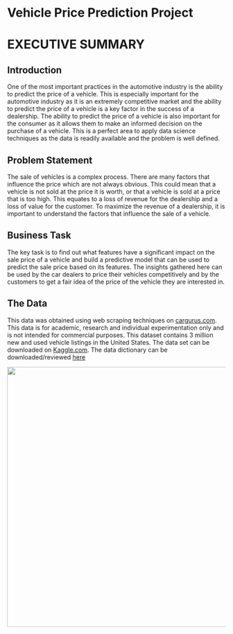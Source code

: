 # **Vehicle Price Prediction Project**

# **EXECUTIVE SUMMARY**

## **Introduction**
One of the most important practices in the automotive industry is the ability to predict the price of a vehicle. This is especially important for the automotive industry as it is an extremely competitive market and the ability to predict the price of a vehicle is a key factor in the success of a dealership. The ability to predict the price of a vehicle is also important for the consumer as it allows them to make an informed decision on the purchase of a vehicle. This is a perfect area to apply data science techniques as the data is readily available and the problem is well defined.

## **Problem Statement**
The sale of vehicles is a complex process. There are many factors that influence the price which are not always obvious. This could mean that a vehicle is not sold at the price it is worth, or that a vehicle is sold at a price that is too high. This equates to a loss of revenue for the dealership and a loss of value for the customer. To maximize the revenue of a dealership, it is important to understand the factors that influence the sale of a vehicle.

## **Business Task**
The key task is to find out what features have a significant impact on the sale price of a vehicle and build a predictive model that can be used to predict the sale price based on its features. The insights gathered here can be used by the car dealers to price their vehicles competitively and by the customers to get a fair idea of the price of the vehicle they are interested in.

## **The Data**
This data was obtained using web scraping techniques on [cargurus.com](https://www.cargurus.com/). This data is for academic, research and individual experimentation only and is not intended for commercial purposes. This dataset contains 3 million new and used vehicle listings in the United States. The data set can be downloaded on [Kaggle.com](https://www.kaggle.com/datasets/ananaymital/us-used-cars-dataset?select=used_cars_data.csv). The data dictionary can be downloaded/reviewed [here](https://drive.google.com/file/d/177p54r5GarfVBSzNn3jFTkHS1N-yXNwx/view?usp=share_link)

<img src="https://drive.google.com/file/d/1LCpr-FdtcplrvDehEsurwEFnmp6ggWdM/view?usp=share_link" width=600>

